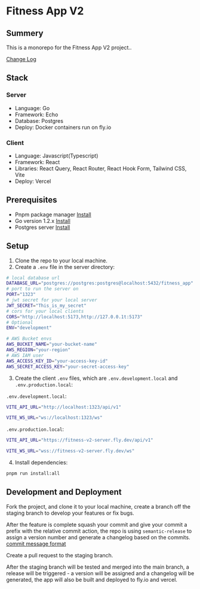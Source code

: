 # Fitness App V2

## Summery

This is a monorepo for the Fitness App V2 project..

[Change Log](./CHANGELOG.md)

## Stack

### Server

- Language: Go
- Framework: Echo
- Database: Postgres
- Deploy: Docker containers run on fly.io

### Client

- Language: Javascript(Typescript)
- Framework: React
- Libraries: React Query, React Router, React Hook Form, Tailwind CSS, Vite
- Deploy: Vercel

## Prerequisites

- Pnpm package manager [Install](https://pnpm.io/installation)
- Go version 1.2.x [Install](https://go.dev/doc/install)
- Postgres server [Install](https://www.postgresql.org/download/)

## Setup

1. Clone the repo to your local machine.
2. Create a `.env` file in the server directory:

```bash
# local database url
DATABASE_URL="postgres://postgres:postgres@localhost:5432/fitness_app"
# port to run the server on
PORT="1323"
# jwt secret for your local server
JWT_SECRET="This_is_my_secret"
# cors for your local clients
CORS="http://localhost:5173,http://127.0.0.1t:5173"
# Optional
ENV="development"

# AWS Bucket envs
AWS_BUCKET_NAME="your-bucket-name"
AWS_REGION="your-region"
# AWS IAM user
AWS_ACCESS_KEY_ID="your-access-key-id"
AWS_SECRET_ACCESS_KEY="your-secret-access-key"
```

3. Create the client `.env` files, which are `.env.development.local` and `.env.production.local`:

`.env.development.local`:

```bash
VITE_API_URL="http://localhost:1323/api/v1"

VITE_WS_URL="ws://localhost:1323/ws"
```

`.env.production.local`:

```bash
VITE_API_URL="https://fitness-v2-server.fly.dev/api/v1"

VITE_WS_URL="wss://fitness-v2-server.fly.dev/ws"
```

4. Install dependencies:

```bash
pnpm run install:all
```

## Development and Deployment

Fork the project, and clone it to your local machine, create a branch off the staging branch to develop your features or fix bugs.

After the feature is complete squash your commit and give your commit a prefix with the relative commit action, the repo is using `semantic-release` to assign a version number and generate a changelog based on the commits. [commit message format](https://github.com/semantic-release/semantic-release?tab=readme-ov-file#commit-message-format)

Create a pull request to the staging branch.

After the staging branch will be tested and merged into the main branch, a release will be triggered - a version will be assigned and a changelog will be generated, the app will also be built and deployed to fly.io and vercel.

